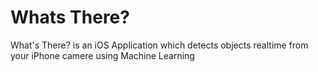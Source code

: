 # Whats There?

What's There? is an iOS Application which detects objects realtime from your iPhone camere using Machine Learning
